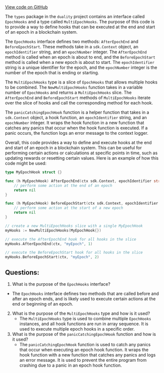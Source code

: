 [View code on GitHub](https://github.com/duality-labs/duality/epochs/types/hooks.go)

The `types` package in the `duality` project contains an interface called `EpochHooks` and a type called `MultiEpochHooks`. The purpose of this code is to provide a way to define hooks that can be executed at the end and start of an epoch in a blockchain system. 

The `EpochHooks` interface defines two methods: `AfterEpochEnd` and `BeforeEpochStart`. These methods take in a `sdk.Context` object, an `epochIdentifier` string, and an `epochNumber` integer. The `AfterEpochEnd` method is called when an epoch is about to end, and the `BeforeEpochStart` method is called when a new epoch is about to start. The `epochIdentifier` string is a unique identifier for the epoch, and the `epochNumber` integer is the number of the epoch that is ending or starting.

The `MultiEpochHooks` type is a slice of `EpochHooks` that allows multiple hooks to be combined. The `NewMultiEpochHooks` function takes in a variable number of `EpochHooks` and returns a `MultiEpochHooks` slice. The `AfterEpochEnd` and `BeforeEpochStart` methods of `MultiEpochHooks` iterate over the slice of hooks and call the corresponding method for each hook. 

The `panicCatchingEpochHook` function is a helper function that takes in a `sdk.Context` object, a hook function, an `epochIdentifier` string, and an `epochNumber` integer. It wraps the hook function in a new function that catches any panics that occur when the hook function is executed. If a panic occurs, the function logs an error message to the context logger.

Overall, this code provides a way to define and execute hooks at the end and start of an epoch in a blockchain system. This can be useful for performing certain actions or calculations at specific points in time, such as updating rewards or resetting certain values. Here is an example of how this code might be used:

```go
type MyEpochHook struct {}

func (h MyEpochHook) AfterEpochEnd(ctx sdk.Context, epochIdentifier string, epochNumber int64) error {
    // perform some action at the end of an epoch
    return nil
}

func (h MyEpochHook) BeforeEpochStart(ctx sdk.Context, epochIdentifier string, epochNumber int64) error {
    // perform some action at the start of a new epoch
    return nil
}

// create a new MultiEpochHooks slice with a single MyEpochHook
myHooks := NewMultiEpochHooks(MyEpochHook{})

// execute the AfterEpochEnd hook for all hooks in the slice
myHooks.AfterEpochEnd(ctx, "myEpoch", 1)

// execute the BeforeEpochStart hook for all hooks in the slice
myHooks.BeforeEpochStart(ctx, "myEpoch", 2)
```
## Questions: 
 1. What is the purpose of the `EpochHooks` interface?
   - The `EpochHooks` interface defines two methods that are called before and after an epoch ends, and is likely used to execute certain actions at the end or beginning of an epoch.
2. What is the purpose of the `MultiEpochHooks` type and how is it used?
   - The `MultiEpochHooks` type is used to combine multiple `EpochHooks` instances, and all hook functions are run in array sequence. It is used to execute multiple epoch hooks in a specific order.
3. What is the purpose of the `panicCatchingEpochHook` function and how is it used?
   - The `panicCatchingEpochHook` function is used to catch any panics that occur when executing an epoch hook function. It wraps the hook function with a new function that catches any panics and logs an error message. It is used to prevent the entire program from crashing due to a panic in an epoch hook function.